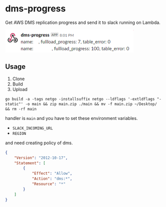 dms-progress
=============
Get AWS DMS replication progress and send it to slack running on Lambda.

![](https://github.com/rluisr/image-store/blob/master/dms-progress/dms-progress01.png?raw=true)

Usage
-----
1. Clone
2. Build
3. Upload
```
go build -a -tags netgo -installsuffix netgo --ldflags '-extldflags "-static"' -o main && zip main.zip ./main && mv -f main.zip ~/Desktop/ && rm -rf main
```

handler is `main` and you have to set these environment variables.
- `SLACK_INCOMING_URL`
- `REGION`

and need creating policy of dms.
```json
{
    "Version": "2012-10-17",
    "Statement": [
        {
            "Effect": "Allow",
            "Action": "dms:*",
            "Resource": "*"
        }
    ]
}
```
